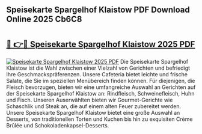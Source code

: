 ## Speisekarte Spargelhof Klaistow PDF Download Online 2025 Cb6C8

# <h2><a href="http://gc7mf0.nevu.top/?p=Speisekarte+Spargelhof+Klaistow">🔗 👉🔴 Speisekarte Spargelhof Klaistow 2025 PDF</a></h2>

[![Speisekarte Spargelhof Klaistow 2025 PDF](https://i.imgur.com/dBaPXMq.png)](http://gc7mf0.nevu.top/?p=Speisekarte+Spargelhof+Klaistow)
Die Speisekarte Spargelhof Klaistow ist die Wahl zwischen einer Vielzahl von Gerichten und befriedigt Ihre Geschmackspräferenzen. Unsere Cafeteria bietet leichte und frische Salate, die Sie im speziellen Menübereich finden können. Für diejenigen, die Fleisch bevorzugen, bieten wir eine umfangreiche Auswahl an Gerichten auf der Speisekarte Spargelhof Klaistow an: Rindfleisch, Schweinefleisch, Huhn und Fisch. Unseren Auserwählten bieten wir Gourmet-Gerichte wie Schaschlik und Steak an, die auf einem alten Feuer zubereitet werden. Unsere Speisekarte Spargelhof Klaistow bietet eine große Auswahl an Desserts, von traditionellen Torten und Kuchen bis hin zu exquisiten Crème Brûlée und Schokoladenkapsel-Desserts.
